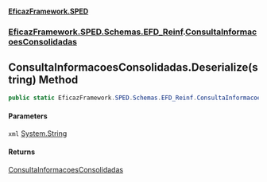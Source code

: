 #### [EficazFramework.SPED](EficazFrameworkSPED.md 'EficazFramework SPED')
### [EficazFramework.SPED.Schemas.EFD_Reinf](EficazFramework.SPED.Schemas.EFD_Reinf.md 'EficazFramework.SPED.Schemas.EFD_Reinf').[ConsultaInformacoesConsolidadas](EficazFramework.SPED.Schemas.EFD_Reinf/ConsultaInformacoesConsolidadas.md 'EficazFramework.SPED.Schemas.EFD_Reinf.ConsultaInformacoesConsolidadas')

## ConsultaInformacoesConsolidadas.Deserialize(string) Method

```csharp
public static EficazFramework.SPED.Schemas.EFD_Reinf.ConsultaInformacoesConsolidadas Deserialize(string xml);
```
#### Parameters

<a name='EficazFramework.SPED.Schemas.EFD_Reinf.ConsultaInformacoesConsolidadas.Deserialize(string).xml'></a>

`xml` [System.String](https://docs.microsoft.com/en-us/dotnet/api/System.String 'System.String')

#### Returns
[ConsultaInformacoesConsolidadas](EficazFramework.SPED.Schemas.EFD_Reinf/ConsultaInformacoesConsolidadas.md 'EficazFramework.SPED.Schemas.EFD_Reinf.ConsultaInformacoesConsolidadas')